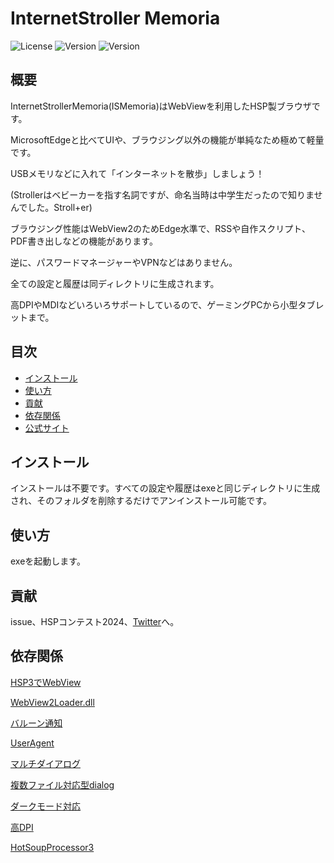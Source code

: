# InternetStroller Memoria

![License](https://img.shields.io/badge/license-MIT-blue.svg)
![Version](https://img.shields.io/badge/version-1.6.0.0-green.svg)
![Version](https://img.shields.io/badge/Language-HSP3.6-yellow.svg)

## 概要
InternetStrollerMemoria(ISMemoria)はWebViewを利用したHSP製ブラウザです。

MicrosoftEdgeと比べてUIや、ブラウジング以外の機能が単純なため極めて軽量です。

USBメモリなどに入れて「インターネットを散歩」しましょう！

(Strollerはベビーカーを指す名詞ですが、命名当時は中学生だったので知りませんでした。Stroll+er)

ブラウジング性能はWebView2のためEdge水準で、RSSや自作スクリプト、PDF書き出しなどの機能があります。

逆に、パスワードマネージャーやVPNなどはありません。

全ての設定と履歴は同ディレクトリに生成されます。

高DPIやMDIなどいろいろサポートしているので、ゲーミングPCから小型タブレットまで。

## 目次
- [インストール](#インストール)
- [使い方](#使い方)
- [貢献](#貢献)
- [依存関係](#依存関係)
- [公式サイト](https://abatbeliever.net/InternetStroller/)

## インストール
インストールは不要です。すべての設定や履歴はexeと同じディレクトリに生成され、そのフォルダを削除するだけでアンインストール可能です。

## 使い方
exeを起動します。

## 貢献
issue、HSPコンテスト2024、[Twitter](https://x.com/abatbeliever)へ。

## 依存関係
[HSP3でWebView](https://blog.goo.ne.jp/hiro239415/e/5041aec497e02427c2b123aef07977e3)

[WebView2Loader.dll](https://www.nuget.org/packages/Microsoft.Web.WebView2)

[バルーン通知](https://hsp.tv/play/pforum.php?mode=pastwch&num=47647)

[UserAgent](https://hsp.tv/play/pforum.php?mode=all&num=100931)

[マルチダイアログ](https://hsp.moe/#taskdialog)

[複数ファイル対応型dialog](https://hsp.tv/play/pforum.php?mode=all&num=101616)

[ダークモード対応](https://hsp.tv/play/pforum.php?mode=all&num=100064)

[高DPI](https://learn.microsoft.com/ja-jp/windows/win32/api/winuser/nf-winuser-setprocessdpiaware?redirectedfrom=MSDN)

[HotSoupProcessor3](https://hsp.tv/)
